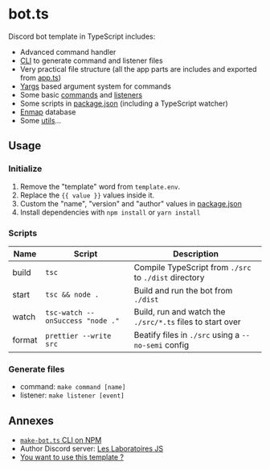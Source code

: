 # bot.ts

Discord bot template in TypeScript includes:

- Advanced command handler
- [CLI](https://www.npmjs.com/package/make-bot.ts) to generate command and listener files
- Very practical file structure (all the app parts are includes and exported from [app.ts](./src/app.ts))
- [Yargs](http://yargs.js.org/) based argument system for commands
- Some basic [commands](./src/commands) and [listeners](./src/listeners)
- Some scripts in [package.json](./package.json) (including a TypeScript watcher)
- [Enmap](https://enmap.evie.dev/) database
- Some [utils](./src/app/utils.ts)...

## Usage

### Initialize

1. Remove the "template" word from `template.env`.
2. Replace the `{{ value }}` values inside it.
3. Custom the "name", "version" and "author" values in [package.json](./package.json)
4. Install dependencies with `npm install` or `yarn install`

### Scripts

| Name   | Script                           | Description                                               |
| ------ | -------------------------------- | --------------------------------------------------------- |
| build  | `tsc`                            | Compile TypeScript from `./src` to `./dist` directory     |
| start  | `tsc && node .`                  | Build and run the bot from `./dist`                       |
| watch  | `tsc-watch --onSuccess "node ."` | Build, run and watch the `./src/*.ts` files to start over |
| format | `prettier --write src`           | Beatify files in `./src` using a `--no-semi` config       |

### Generate files

- command: `make command [name]`
- listener: `make listener [event]`

## Annexes

- [`make-bot.ts` CLI on NPM](https://www.npmjs.com/package/make-bot.ts)
- Author Discord server: [Les Laboratoires JS](https://discord.gg/3vC2XWK)
- [You want to use this template ?](https://github.com/CamilleAbella/bot.ts/generate)
